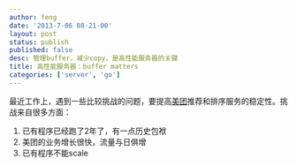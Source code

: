 ```yaml
---
author: feng
date: '2013-7-06 08-21-00'
layout: post
status: publish
published: false
desc: 管理buffer，减少copy，是高性能服务器的关键
title: 高性能服务器：buffer matters
categories: ['server', 'go']
---
```


最近工作上，遇到一些比较挑战的问题，要提高[美团](http://meituan.com)推荐和排序服务的稳定性。挑战来自很多方面：

1. 已有程序已经跑了2年了，有一点历史包袱
2. 美团的业务增长很快，流量与日俱增
3. 已有程序不能scale
